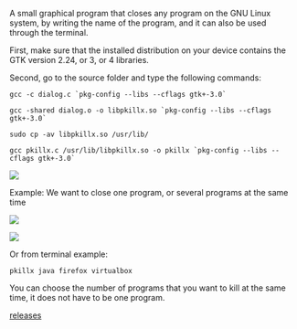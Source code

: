 A small graphical program that closes any program on the GNU Linux system, by writing the name of the program, and it can also be used through the terminal.

First, make sure that the installed distribution on your device contains the GTK version 2.24, or 3, or 4 libraries.

Second, go to the source folder and type the following commands:

```
gcc -c dialog.c `pkg-config --libs --cflags gtk+-3.0`

gcc -shared dialog.o -o libpkillx.so `pkg-config --libs --cflags gtk+-3.0`

sudo cp -av libpkillx.so /usr/lib/

gcc pkillx.c /usr/lib/libpkillx.so -o pkillx `pkg-config --libs --cflags gtk+-3.0`

```

![](https://i39.servimg.com/u/f39/19/27/76/07/110.png)

Example: We want to close one program, or several programs at the same time

![](https://i39.servimg.com/u/f39/19/27/76/07/210.png)

![](https://i39.servimg.com/u/f39/19/27/76/07/310.png)

Or from terminal example:

```
pkillx java firefox virtualbox
```

You can choose the number of programs that you want to kill at the same time, it does not have to be one program.

[releases](/releases)
